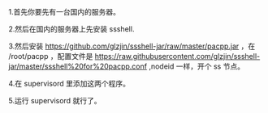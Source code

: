1.首先你要先有一台国内的服务器。

2.然后在国内的服务器上先安装 ssshell.

3.然后安装 https://github.com/glzjin/ssshell-jar/raw/master/pacpp.jar ，在 /root/pacpp ，配置文件是 https://raw.githubusercontent.com/glzjin/ssshell-jar/master/ssshell%20for%20pacpp.conf ,nodeid 一样，开个 ss 节点。

4.在 supervisord 里添加这两个程序。

5.运行 supervisord 就行了。